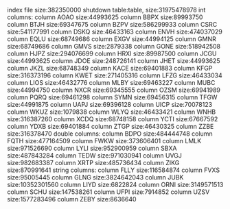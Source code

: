 index file size:382350000
shutdown table:table, size:31975478978
int columns:
column AOAO size:44993625
column BBPX size:89993750
column BTJH size:69347675
column BZPV size:586299933
column CSRC size:541177991
column DSKQ size:46433163
column ENVH size:474037029
column EQLU size:68749686
column EXGV size:44994125
column GMNR size:68749686
column GMVS size:2879338
column GONE size:518942508
column HJPZ size:294076699
column HRXI size:89987500
column JCGU size:44993625
column JDOE size:248726141
column JHET size:44993625
column JKZL size:68748349
column KACE size:69401883
column KFGP size:316373196
column KWET size:271405316
column LFZG size:46433034
column LIOS size:46432776
column MLBY size:69463227
column MUBC size:44994750
column NXCR size:69345555
column OZSM size:69941989
column PQRQ size:69461298
column SYMN size:69456315
column TFGW size:44991875
column UAPJ size:69396128
column UICP size:70078123
column WKUZ size:1079838
column WLYQ size:46433421
column WNHB size:316387260
column XCDQ size:68748158
column YCTI size:67667592
column YDXB size:69401884
column ZTGP size:46430325
column ZZBE size:316378470
double columns:
column BDPO size:484444748
column FQTH size:477164509
column FWKW size:373606401
column LMLK size:971526690
column LYLI size:952900959
column SBXA size:487843284
column TEDW size:971030941
column UVGJ size:982683387
column XRTP size:485736434
column ZIKG size:870991641
string columns:
column FLLY size:116584874
column FVXS size:95005445
column GLNG size:3824642043
column JUBK size:10352301560
column LIYD size:6822824
column ORNI size:3149571513
column SCHU size:147538261
column UFPI size:7914852
column UZSV size:1577283496
column ZEBY size:8636640